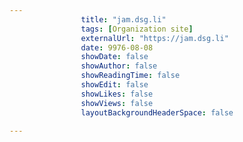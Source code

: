 ---
                title: "jam.dsg.li"
                tags: [Organization site]
                externalUrl: "https://jam.dsg.li"
                date: 9976-08-08
                showDate: false
                showAuthor: false
                showReadingTime: false
                showEdit: false
                showLikes: false
                showViews: false
                layoutBackgroundHeaderSpace: false
                ---
